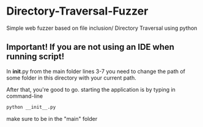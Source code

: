 # Directory-Traversal-Fuzzer
Simple web fuzzer based on file inclusion/ Directory Traversal using python

## Important! If you are not using an IDE when running script!
In __init__.py from the main folder lines 3-7 you need to change the path of some folder in this directory with your current path. 

After that, you're good to go.
starting the application is by typing in command-line
```bash
python __init__.py 
```
make sure to be in the "main" folder